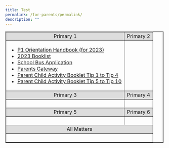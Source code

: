 ```yaml
---
title: Test
permalink: /for-parents/permalink/
description: ""
---
```

<table style="width:500px;" cellspacing="1" cellpadding="1" border="2">
	<tbody>
		<tr>
			<td style="background-color:#DDD;text-align: center;">Primary 1</td>
			<td style="background-color:#DDD;text-align: center;">Primary 2</td>
		</tr>
		<tr>
			<td><ul>
  <li><a href="https://staging.d2n2vioi5ki3lh.amplifyapp.com/files/p1m1.pdf" target="_blank">P1 Orientation Handbook (for 2023)</a></li>
  <li><a href="https://staging.d2n2vioi5ki3lh.amplifyapp.com/files/p1m3.pdf" target="_blank" >2023 Booklist</a></li>
  <li> <a href="https://staging.d2n2vioi5ki3lh.amplifyapp.com/files/p1m4.pdf" target="_blank" >School Bus Application</a></li>
				<li><a href="https://staging.d2n2vioi5ki3lh.amplifyapp.com/for-parents/parents-gateway/" target="_blank">Parents Gateway</a></li>
				<li><a href="https://staging.d2n2vioi5ki3lh.amplifyapp.com/files/p1m5.pdf" target="_blank">Parent Child Activity Booklet Tip 1 to Tip 4</a></li>
				<li><a href="https://staging.d2n2vioi5ki3lh.amplifyapp.com/files/p1m6.pdf" target="_blank">Parent Child Activity Booklet Tip 5 to Tip 10</a></li>
</ul> 
			</td>
			<td>&nbsp;</td>
		</tr>
		<tr>
			<td style="background-color:#DDD;text-align: center;">Primary 3</td>
			<td style="background-color:#DDD;text-align: center;">Primary 4</td>
		</tr>
		<tr>
			<td>&nbsp;</td>
			<td>&nbsp;</td>
		</tr>
		<tr>
			<td style="background-color:#DDD;text-align: center;">Primary 5</td>
			<td style="background-color:#DDD;text-align: center;">Primary 6</td>
		</tr>
		<tr>
			<td>&nbsp;</td>
			<td>&nbsp;</td>
		</tr>
		<tr>
			<td style="background-color:#DDD;text-align: center;" colspan="2">All Matters</td>
		</tr>
		<tr>
			<td style="text-align: center;" colspan="2">&nbsp;</td>
		</tr>
	</tbody>
</table>

<p>&nbsp;</p>